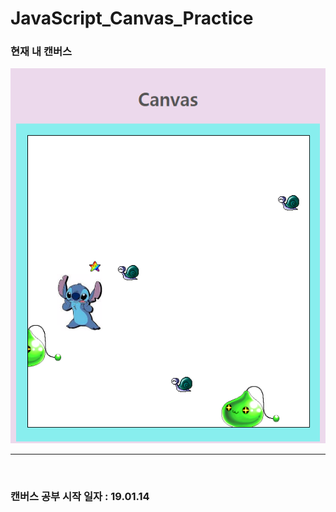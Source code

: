 ﻿# JavaScript_Canvas_Practice

### 현재 내 캔버스
[<img src = "https://github.com/SeoHyeonMyeong/JavaScript_Canvas_Practice/blob/master/images/canvas1.PNG?raw=true" height="600" title="Canvas">](https://seohyeonmyeong.github.io/JavaScript_Canvas_Practice/canvas.html)

***
&nbsp;

### 캔버스 공부 시작 일자 : 19.01.14
